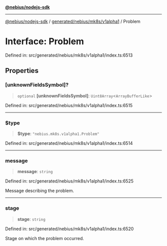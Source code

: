 [**@nebius/nodejs-sdk**](../../../../../README.md)

---

[@nebius/nodejs-sdk](../../../../../README.md) / [generated/nebius/mk8s/v1alpha1](../README.md) / Problem

# Interface: Problem

Defined in: src/generated/nebius/mk8s/v1alpha1/index.ts:6513

## Properties

### \[unknownFieldsSymbol\]?

> `optional` **\[unknownFieldsSymbol\]**: `Uint8Array`\<`ArrayBufferLike`\>

Defined in: src/generated/nebius/mk8s/v1alpha1/index.ts:6515

---

### $type

> **$type**: `"nebius.mk8s.v1alpha1.Problem"`

Defined in: src/generated/nebius/mk8s/v1alpha1/index.ts:6514

---

### message

> **message**: `string`

Defined in: src/generated/nebius/mk8s/v1alpha1/index.ts:6525

Message describing the problem.

---

### stage

> **stage**: `string`

Defined in: src/generated/nebius/mk8s/v1alpha1/index.ts:6520

Stage on which the problem occurred.
